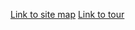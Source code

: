[Link to site map](Site-map/index.html)
[Link to tour](https://cesium.com/ion/stories/viewer/?id=ee3a4fcb-45a7-4a23-927c-b7f0be680ebb)